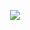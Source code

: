 <p align="center">
  <img src=https://capsule-render.vercel.app/api?type=waving&height=155&color=gradient&text=Hey,%20Everyone!&descAlign=50"/>
</p>

<!--
**joshuaa44/joshuaa44** is a ✨ _special_ ✨ repository because its `README.md` (this file) appears on your GitHub profile.
